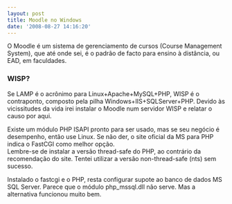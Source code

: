 ```yaml
---
layout: post
title: Moodle no Windows
date: '2008-08-27 14:16:20'
---
```



O Moodle é um sistema de gerenciamento de cursos (Course Management System), que até onde sei, é o padrão de facto para ensino à distância, ou EAD, em faculdades.

### WISP?

Se LAMP é o acrônimo para Linux+Apache+MySQL+PHP, WISP é o contraponto, composto pela pilha Windows+IIS+SQLServer+PHP. Devido às vicissitudes da vida irei instalar o Moodle num servidor WISP e relatar o causo por aqui.

Existe um módulo PHP ISAPI pronto para ser usado, mas se seu negócio é desempenho, então use Linux. Se não der, o site oficial da MS para PHP indica o FastCGI como melhor opção.  
 Lembre-se de instalar a versão thread-safe do PHP, ao contrário da recomendação do site. Tentei utilizar a versão non-thread-safe (nts) sem sucesso.

Instalado o fastcgi e o PHP, resta configurar supote ao banco de dados MS SQL Server. Parece que o módulo php_mssql.dll não serve. Mas a alternativa funcionou muito bem.


